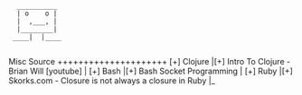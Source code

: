 ```ASCII
  __________
  | o    o |
  |  ,___, |
  |________|
 ____|  |____


```

Misc Source
+++++++++++++++++++++
[+] Clojure
 |[+] Intro To Clojure - Brian Will [youtube]
 |
[+] Bash
 |[+] Bash Socket Programming
 |
[+] Ruby
 |[+] Skorks.com - Closure is not always a closure in Ruby
 |_
